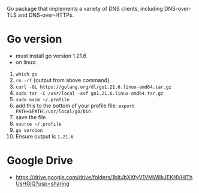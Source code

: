 Go package that implements a variety of DNS clients, including DNS-over-TLS and
DNS-over-HTTPs.

# Go version
* must install go version 1.21.6
* on linux:
1. `which go`
2. `rm -rf` {output from above command}
3. `curl -OL https://golang.org/dl/go1.21.6.linux-amd64.tar.gz`
4. `sudo tar -C /usr/local -xvf go1.21.6.linux-amd64.tar.gz`
5. `sudo nvim ~/.profile`
6. add this to the bottom of your profile file: `export PATH=$PATH:/usr/local/go/bin`
7. save the file
8. `source ~/.profile`
9. `go version`
10. Ensure output is `1.21.6`

# Google Drive
- https://drive.google.com/drive/folders/1bItJbXXfyV1VMWlIkJEKNVHlThUsHGjQ?usp=sharing
